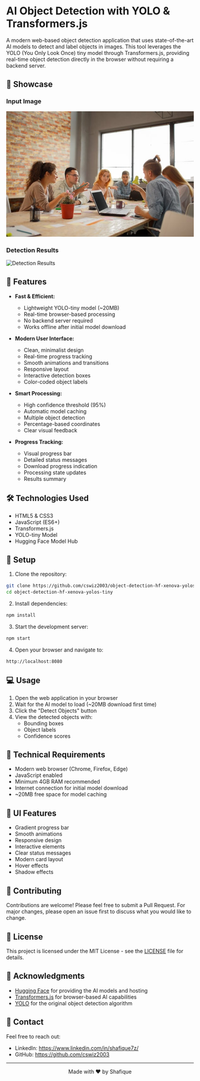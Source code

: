 # AI Object Detection with YOLO & Transformers.js

A modern web-based object detection application that uses state-of-the-art AI models to detect and label objects in images. This tool leverages the YOLO (You Only Look Once) tiny model through Transformers.js, providing real-time object detection directly in the browser without requiring a backend server.

## 🌟 Showcase

### Input Image
![Input Image](meeting.jpg)

### Detection Results
![Detection Results](detected_objs.jpg)

## 🌟 Features

- **Fast & Efficient:**
  - Lightweight YOLO-tiny model (~20MB)
  - Real-time browser-based processing
  - No backend server required
  - Works offline after initial model download

- **Modern User Interface:**
  - Clean, minimalist design
  - Real-time progress tracking
  - Smooth animations and transitions
  - Responsive layout
  - Interactive detection boxes
  - Color-coded object labels

- **Smart Processing:**
  - High confidence threshold (95%)
  - Automatic model caching
  - Multiple object detection
  - Percentage-based coordinates
  - Clear visual feedback

- **Progress Tracking:**
  - Visual progress bar
  - Detailed status messages
  - Download progress indication
  - Processing state updates
  - Results summary

## 🛠️ Technologies Used

- HTML5 & CSS3
- JavaScript (ES6+)
- Transformers.js
- YOLO-tiny Model
- Hugging Face Model Hub

## 🚀 Setup

1. Clone the repository:
```bash
git clone https://github.com/cswiz2003/object-detection-hf-xenova-yolos-tiny.git
cd object-detection-hf-xenova-yolos-tiny
```

2. Install dependencies:
```bash
npm install
```

3. Start the development server:
```bash
npm start
```

4. Open your browser and navigate to:
```
http://localhost:8080
```

## 💻 Usage

1. Open the web application in your browser
2. Wait for the AI model to load (~20MB download first time)
3. Click the "Detect Objects" button
4. View the detected objects with:
   - Bounding boxes
   - Object labels
   - Confidence scores

## 🔧 Technical Requirements

- Modern web browser (Chrome, Firefox, Edge)
- JavaScript enabled
- Minimum 4GB RAM recommended
- Internet connection for initial model download
- ~20MB free space for model caching

## 🎨 UI Features

- Gradient progress bar
- Smooth animations
- Responsive design
- Interactive elements
- Clear status messages
- Modern card layout
- Hover effects
- Shadow effects

## 🤝 Contributing

Contributions are welcome! Please feel free to submit a Pull Request. For major changes, please open an issue first to discuss what you would like to change.

## 📝 License

This project is licensed under the MIT License - see the [LICENSE](LICENSE) file for details.

## 🙏 Acknowledgments

- [Hugging Face](https://huggingface.co/) for providing the AI models and hosting
- [Transformers.js](https://github.com/xenova/transformers.js) for browser-based AI capabilities
- [YOLO](https://pjreddie.com/darknet/yolo/) for the original object detection algorithm

## 📧 Contact
Feel free to reach out:
- LinkedIn: https://www.linkedin.com/in/shafique7z/
- GitHub: https://github.com/cswiz2003

---

<p align="center">Made with ❤️ by Shafique</p> 
